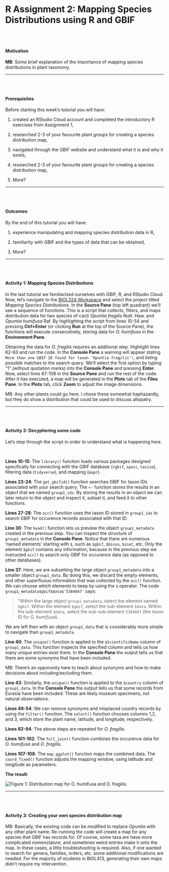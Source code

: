 R Assignment 2: Mapping Species Distributions using R and GBIF
================

<br> <br>

#### Motivation

**MB**: Some brief explanation of the importance of mapping species
distributions in plant taxonomy.

-----

<br> <br>

#### Prerequisites

Before starting this week’s tutorial you will have: <br>

1.  created an RStudio Cloud account and completed the introductory R
    exercises from Assignment 1, <br>

2.  researched 2-3 of your favourite plant groups for creating a species
    distribution map, <br>

3.  navigated through the GBIF website and understand what it is and why
    it exists, <br>

4.  researched 2-3 of your favourite plant groups for creating a species
    distribution map, <br>

5.  More?

-----

<br> <br>

#### Outcomes

By the end of this tutorial you will have: <br>

1.  experience manipulating and mapping species distribution data in R,
    <br>

2.  familiarity with GBIF and the types of data that can be obtained,
    <br>

3.  More?

-----

<br> <br>

#### Activity 1: Mapping Species Distributions

In the last tutorial we familiarized ourselves with GBIF, R, and RStudio
Cloud. Now, let’s navigate to the [BIOL324
Workspace](https://rstudio.cloud/) and select the project titled
*Mapping Species Distributions*. In the **Source Pane** (top left
quadrant) we’ll see a sequence of functions. This is a script that
collects, filters, and maps distribution data for two species of cacti
*Opuntia fragilis* Nutt. Haw. and *Opuntia humifusa* Raf. By
highlighting the script from lines 10-54 and pressing **Ctrl+Enter** (or
clicking **Run** at the top of the Source Pane), the functions will
execute consecutively, storing data for *O. humifusa* in the
**Environment Pane**.

Obtaining the data for *O. fragilis* requires an additional step.
Highlight lines 62-63 and run the code. In the **Console Pane** a
warning will appear stating `More than one GBIF ID found for taxon
'Opuntia fragilis'!`, and listing possible matches to the search query.
We’ll select the first option by typing “1” (without quotation marks)
into the **Console Pane** and pressing **Enter**. Now, select lines
67-108 in the **Source Pane** and run the rest of the code. After it has
executed, a map will be generated in the **Plots** tab of the **Files
Pane**. In the **Plots** tab, click **Zoom** to adjust the image
dimensions.

MB: Any other plants could go here. I chose these somewhat haphazardly,
but they do show a distribution that could be used to discuss allopatry.

-----

<br> <br>

#### Activity 2: Decyphering some code

Let’s step through the script in order to understand what is happening
here.

<br>

**Lines 10-15**: The `library()` function loads various packages
designed specifically for connecting with the GBIF database (`rgbif`,
`spocc`, `taxize`), filtering data (`tidyverse`), and mapping (`mapr`).

**Lines 23-24**: The `get_gbifid()` function searches GBIF for taxon IDs
associated with your search query. The `<-` function stores the results
in an object that we named `group1_ids`. By storing the results in an
object we can later return to the object and inspect it, subset it, and
feed it to other functions.

**Lines 27-28**: The `occ()` function uses the taxon ID stored in
`group1_ids` to search GBIF for occurence records associated with that
ID.

**Line 30**: The `head()` function lets us preview the object
`group1_metadata` created in the previous step. You can inspect the
structure of `group1_metadata` in the **Console Pane**. Notice that
there are numerous ‘named elements’ starting with `$`, such as `$gbif`,
`$bison`, `$inat`, etc. Only the element `$gbif` contains any
information, because in the previous step we instructed `occ()` to
search only GBIF for occurence data (as opposed to other databases).

**Line 37**: Here, we are subsetting the large object `group1_metadata`
into a smaller object `group1_data`. By doing this, we discard the empty
elements, and other superfluous information that was collected by the
`occ()` function. We can choose which elements to keep by using the `$`
operator. The code `group1_metadata$gbif$data$'5384047'` says:

> "Within the large object `group1_metadata`, select the element named
> `$gbif`. Within the element `$gbif`, select the sub-element `$data`.
> Within the sub-element `$data`, select the sub-sub-element `5384047`
> (the taxon ID for *O. humifusa*).

We are left then with an object `group1_data` that is considerably more
simple to navigate than `group1_metadata`.

**Line 40**: The `unique()` function is applied to the `$ScientificName`
column of `group1_data`. This function inspects the specified column and
tells us how many unique entries exist there. In the **Console Pane**
the output tells us that there are some synonyms that have been
included.

MB: There’s an opporunity here to teach about synonyms and how to make
decisions about including/excluding them.

**Line 43**: Similarly, the `unique()` function is applied to the
`$country` column of `group1_data`. In the **Console Pane** the output
tells us that some records from Eurasia have been included. These are
likely museum specimens, not natural observations.

**Lines 49-54**: We can remove synonyms and misplaced country records by
using the `filter()` function. The `select()` function chooses columns
1,2, and 3, which store the plant name, latitude, and longitude,
respectively.

**Lines 62-94**: The above steps are repeated for *O. fragilis*.

**Lines 101-102**: The `full_join()` function combines the occurence
data for *O. humifusa* and *O. fragilis*.

**Lines 107-108**: The `map_ggplot()` function maps the combined data.
The `coord_fixed()` function adjusts the mapping window, using latitude
and longitude as parameters.

**The result**:

![Figure 1: Distribution map for *O. humifusa* and *O.
fragilis*.](opuntia_dist.png)

-----

<br> <br>

#### Activity 3: Creating your own species distribution map

MB: Basically, the existing code can be modified to replace *Opuntia*
with any other plant name. Re-running the code will create a map for any
species that GBIF has records for. Of course, some taxa are have more
complicated nomenclature, and sometimes weird entries make it onto the
map. In these cases, a little troubleshooting is required. Also, if one
wanted to search for genera, families, orders, etc. some additional
modifications are needed. For the majority of students in BIOL413,
generating their own maps didn’t require my intervention.

<br> <br>
